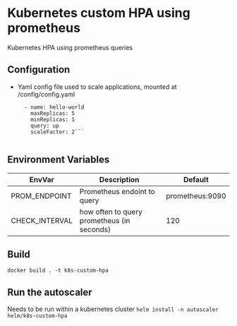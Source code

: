 # Kubernetes custom HPA using prometheus
Kubernetes HPA using prometheus queries

## Configuration
* Yaml config file used to scale applications, mounted at /config/config.yaml

  ```apps:
    - name: hello-world
      maxReplicas: 5
      minReplicas: 1
      query: up
      scaleFactor: 2```
    
## Environment Variables

| EnvVar  | Description | Default |
| ------  | ------ | -------------|
| PROM_ENDPOINT | Prometheus endoint to query | prometheus:9090 |
| CHECK_INTERVAL | how often to query prometheus (in seconds) | 120 |


## Build
`docker build . -t k8s-custom-hpa`

## Run the autoscaler
Needs to be run within a kubernetes cluster
`helm install -n autoscaler helm/k8s-custom-hpa`


